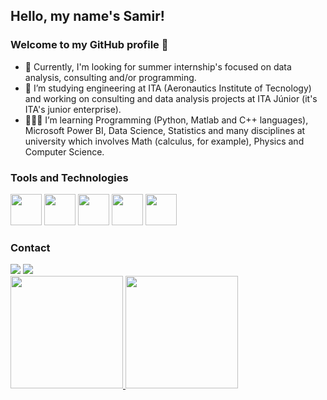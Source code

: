 ## Hello, my name's Samir!
### Welcome to my GitHub profile 👋

- 🎯 Currently, I'm looking for summer internship's focused on data analysis, consulting and/or programming.
- 🔭 I’m studying engineering at ITA (Aeronautics Institute of Tecnology) and working on consulting and data analysis projects at ITA Júnior (it's ITA's junior enterprise).
- 👨🏽‍💻 I’m learning Programming (Python, Matlab and C++ languages), Microsoft Power BI, Data Science, Statistics and many disciplines at university which involves Math (calculus, for example), Physics and Computer Science.

### Tools and Technologies

<link rel="stylesheet" href="https://cdn.jsdelivr.net/gh/devicons/devicon@v2.15.1/devicon.min.css">

<img src="https://cdn.jsdelivr.net/gh/devicons/devicon/icons/python/python-original.svg" width="50" height="50"/> <img src="https://cdn.jsdelivr.net/gh/devicons/devicon/icons/pandas/pandas-original-wordmark.svg" width="50" height="50"/> <img src="https://cdn.jsdelivr.net/gh/devicons/devicon/icons/numpy/numpy-original-wordmark.svg" width="50" height="50"/> <img src="https://cdn.jsdelivr.net/gh/devicons/devicon/icons/matlab/matlab-original.svg" width="50" height="50"/> <img src="https://cdn.jsdelivr.net/gh/devicons/devicon/icons/cplusplus/cplusplus-original.svg" width="50" height="50"/> 

### Contact

<div>
<a href = "mailto:samir.silva12342@gmail.com"><img src="https://img.shields.io/badge/Gmail-D14836?style=for-the-badge&logo=gmail&logoColor=white" target="_blank"></a>
<a href="https://www.linkedin.com/in/samir-nunes-da-silva-0876ab218/" target="_blank"><img src="https://img.shields.io/badge/-LinkedIn-%230077B5?style=for-the-badge&logo=linkedin&logoColor=white" target="_blank"></a>   
</div>

<div>
<a href="https://github.com/Samirnunes">
<img height="180em" src="https://github-readme-stats.vercel.app/api/top-langs/?username=Samirnunes&layout=compact&langs_count=7&theme=dracula"/>
<img height="180em" src="https://github-readme-stats.vercel.app/api?username=Samirnunes&show_icons=true&theme=dracula&include_all_commits=true&count_private=true"/>
</div>

